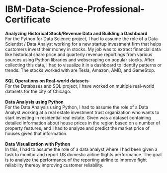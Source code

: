 # IBM-Data-Science-Professional-Certificate
<b>Analyzing Historical Stock/Revenue Data and Building a Dashboard</b><br/>
For the Python for Data Science project, I had to assume the role of a Data Scientist / Data Analyst working for a new startup investment firm that helps customers invest their money in stocks. My job was to extract financial data like historical share price and quarterly revenue reportings from various sources using Python libraries and webscraping on popular stocks. After collecting this data, I had to visualize it in a dashboard to identify patterns or trends. The stocks worked with are Tesla, Amazon, AMD, and GameStop.<br/><br/>
<b>SQL Operations on Real-world datasets</b><br/>
For the Databases and SQL project, I have worked on multiple real-world datasets for the city of Chicago.<br/><br/>
<b>Data Analysis using Python</b><br/>
For the Data Analysis using Python, I had to assume the role of a Data Analyst working at a real estate investment trust organization who wants to start investing in residential real estate. Given was a dataset containing detailed information about house prices in the region based on a number of property features, and I had to analyze and predict the market price of houses given that information.<br/><br/>
<b>Data Visualization with Python</b><br/>
In this, I had to assume the role of a data analyst where I had been given a task to monitor and report US domestic airline flights performance. The goal is to analyze the performance of the reporting airline to improve fight reliability thereby improving customer reliability.<br/><br/>
